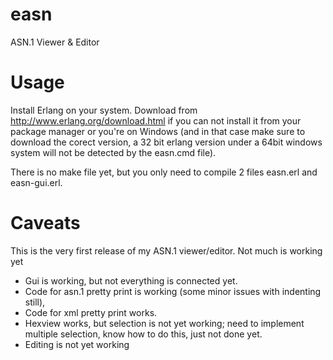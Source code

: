 easn
====

ASN.1 Viewer &amp; Editor


Usage
=====

Install Erlang on your system. Download from http://www.erlang.org/download.html 
if you can not install it from your package manager or you're on Windows 
(and in that case make sure to download the corect version, a 32 bit erlang 
version under a 64bit windows system will not be detected by the easn.cmd file).

There is no make file yet, but you only need to compile 2 files easn.erl and 
easn-gui.erl. 

Caveats
=======
This is the very first release of my ASN.1 viewer/editor. Not much is working yet

- Gui is working, but not everything is connected yet.   
- Code for asn.1 pretty print is working (some minor issues with indenting 
  still),
- Code for xml pretty print works.
- Hexview works, but selection is not yet working; need to implement multiple 
  selection, know how to do this, just not done yet.
- Editing is not yet working  
